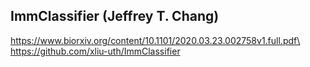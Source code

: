 ## ImmClassifier (Jeffrey T. Chang)
https://www.biorxiv.org/content/10.1101/2020.03.23.002758v1.full.pdf\
https://github.com/xliu-uth/ImmClassifier
